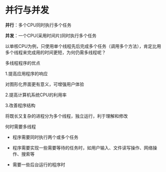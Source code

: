# 并行与并发

**并行**：多个CPU同时执行多个任务

**并发**：一个CPU(采用时间片)同时执行多个任务

以单核CPU为例，只使用单个线程先后完成多个任务（调用多个方法），肯定比用多个线程来完成用的时间更短，为何仍需多线程呢？

多线程程序的优点

1.提高应用程序的响应

  对图形化界面更有意义，可增强用户体验

2.提高计算机系统CPU的利用率

3.改善程序结构

  将既长又复杂的进程分为多个线程，独立运行，利于理解和修改

何时需要多线程

- 程序需要同时执行两个或多个任务

- 程序需要实现一些需要等待的任务时，如用户输入、文件读写操作、网络操作、搜索等

- 需要一些后台运行的程序时
